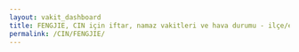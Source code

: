 ```yaml
---
layout: vakit_dashboard
title: FENGJIE, CIN için iftar, namaz vakitleri ve hava durumu - ilçe/eyalet seç
permalink: /CIN/FENGJIE/
---
```


<script type="text/javascript">
  var GLOBAL_COUNTRY = 'CIN';
  var GLOBAL_CITY = 'FENGJIE';
  var GLOBAL_STATE = '';
  var lat = 72;
  var lon = 21;
</script>

